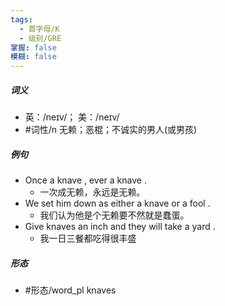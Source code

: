 ```yaml
---
tags:
  - 首字母/K
  - 级别/GRE
掌握: false
模糊: false
---
```

##### 词义
- 英：/neɪv/； 美：/neɪv/
- #词性/n  无赖；恶棍；不诚实的男人(或男孩)
##### 例句
- Once a knave , ever a knave .
	- 一次成无赖，永远是无赖。
- We set him down as either a knave or a fool .
	- 我们认为他是个无赖要不然就是蠢蛋。
- Give knaves an inch and they will take a yard .
	- 我一日三餐都吃得很丰盛
##### 形态
- #形态/word_pl knaves
